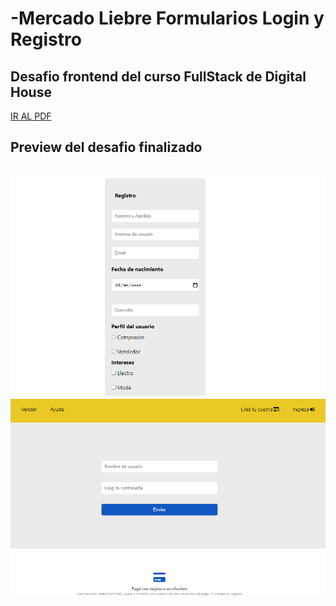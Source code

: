# -Mercado Liebre Formularios Login y Registro

## Desafio frontend del curso FullStack de Digital House


<a href="https://github.com/ROBERT-Gimenez/Trabajos_Practicos_Formar/blob/master/9-Mercado_Liebre_5_Formularios/Objetivo/M04C06%20-%20Ejercitaci%C3%B3n%20Trabajando%20con%20Formularios.pdf">IR AL PDF</a>

<h2>Preview del desafio finalizado<h2>

<img src="https://github.com/ROBERT-Gimenez/Trabajos_Practicos_Formar/blob/master/9-Mercado_Liebre_5_Formularios/public/images/preview.PNG">

<img src="https://github.com/ROBERT-Gimenez/Trabajos_Practicos_Formar/blob/master/9-Mercado_Liebre_5_Formularios/public/images/preview_2.PNG">
